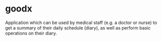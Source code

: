 # goodx
Application which can be used by medical staff (e.g. a doctor or nurse) to get a summary of their daily schedule (diary), as well as perform basic operations on their diary.
